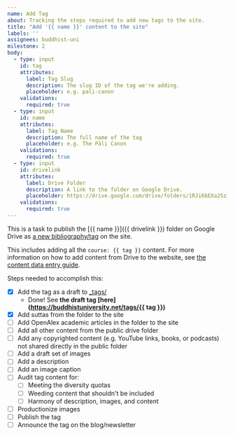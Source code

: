 ```yaml
---
name: Add Tag
about: Tracking the steps required to add new tags to the site.
title: "Add '{{ name }}' content to the site"
labels: ''
assignees: buddhist-uni
milestone: 2
body:
  - type: input
    id: tag
    attributes:
      label: Tag Slug
      description: The slug ID of the tag we're adding.
      placeholder: e.g. pali-canon
    validations:
      required: true
  - type: input
    id: name
    attributes:
      label: Tag Name
      description: The full name of the tag
      placeholder: e.g. The Pāli Canon
    validations:
      required: true
  - type: input
    id: drivelink
    attributes:
      label: Drive Folder
      description: A link to the folder on Google Drive.
      placeholder: https://drive.google.com/drive/folders/1RJi6bEXa25zizGdsm5evCycYuY6a2D8r
    validations:
      required: true
---
```


This is a task to publish the [{{ name }}]({{ drivelink }}) folder on Google Drive as [a new bibliography/tag](https://github.com/buddhist-uni/buddhist-uni.github.io/wiki/Adding-new-tags) on the site.

This includes adding all the `course: {{ tag }}` content.
 For more information on how to add content from Drive to the website, see [the content data entry guide](https://github.com/buddhist-uni/buddhist-uni.github.io/wiki/Adding-items-to-the-library).

Steps needed to accomplish this:
  - [x] Add the tag as a draft to [_tags/](https://github.com/buddhist-uni/buddhist-uni.github.io/tree/main/_tags)
    - Done! See **the draft tag [here](https://buddhistuniversity.net/tags/{{ tag }})**
  - [x] Add suttas from the folder to the site
  - [ ] Add OpenAlex academic articles in the folder to the site
  - [ ] Add all other content from the public drive folder
  - [ ] Add any copyrighted content (e.g. YouTube links, books, or podcasts) not shared directly in the public folder
  - [ ] Add a draft set of images
  - [ ] Add a description
  - [ ] Add an image caption
  - [ ] Audit tag content for:
    - [ ] Meeting the diversity quotas
    - [ ] Weeding content that shouldn't be included
    - [ ] Harmony of description, images, and content
  - [ ] Productionize images
  - [ ] Publish the tag
  - [ ] Announce the tag on the blog/newsletter
